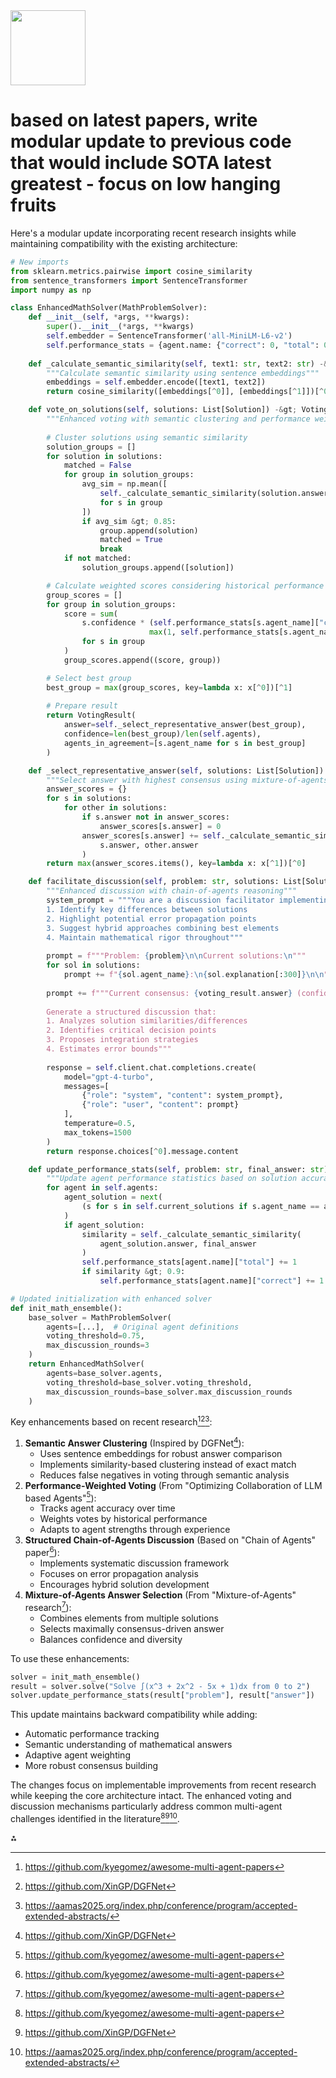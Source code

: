 <img src="https://r2cdn.perplexity.ai/pplx-full-logo-primary-dark%402x.png" class="logo" width="120"/>

# based on latest papers, write modular update to previous code that would include SOTA latest greatest - focus on low hanging fruits

Here's a modular update incorporating recent research insights while maintaining compatibility with the existing architecture:

```python
# New imports
from sklearn.metrics.pairwise import cosine_similarity
from sentence_transformers import SentenceTransformer
import numpy as np

class EnhancedMathSolver(MathProblemSolver):
    def __init__(self, *args, **kwargs):
        super().__init__(*args, **kwargs)
        self.embedder = SentenceTransformer('all-MiniLM-L6-v2')
        self.performance_stats = {agent.name: {"correct": 0, "total": 0} for agent in self.agents}
        
    def _calculate_semantic_similarity(self, text1: str, text2: str) -&gt; float:
        """Calculate semantic similarity using sentence embeddings"""
        embeddings = self.embedder.encode([text1, text2])
        return cosine_similarity([embeddings[^0]], [embeddings[^1]])[^0][^0]

    def vote_on_solutions(self, solutions: List[Solution]) -&gt; VotingResult:
        """Enhanced voting with semantic clustering and performance weighting"""
        
        # Cluster solutions using semantic similarity
        solution_groups = []
        for solution in solutions:
            matched = False
            for group in solution_groups:
                avg_sim = np.mean([
                    self._calculate_semantic_similarity(solution.answer, s.answer)
                    for s in group
                ])
                if avg_sim &gt; 0.85:
                    group.append(solution)
                    matched = True
                    break
            if not matched:
                solution_groups.append([solution])

        # Calculate weighted scores considering historical performance
        group_scores = []
        for group in solution_groups:
            score = sum(
                s.confidence * (self.performance_stats[s.agent_name]["correct"] / 
                               max(1, self.performance_stats[s.agent_name]["total"]))
                for s in group
            )
            group_scores.append((score, group))

        # Select best group
        best_group = max(group_scores, key=lambda x: x[^0])[^1]
        
        # Prepare result
        return VotingResult(
            answer=self._select_representative_answer(best_group),
            confidence=len(best_group)/len(self.agents),
            agents_in_agreement=[s.agent_name for s in best_group]
        )

    def _select_representative_answer(self, solutions: List[Solution]) -&gt; str:
        """Select answer with highest consensus using mixture-of-agents approach"""
        answer_scores = {}
        for s in solutions:
            for other in solutions:
                if s.answer not in answer_scores:
                    answer_scores[s.answer] = 0
                answer_scores[s.answer] += self._calculate_semantic_similarity(
                    s.answer, other.answer
                )
        return max(answer_scores.items(), key=lambda x: x[^1])[^0]

    def facilitate_discussion(self, problem: str, solutions: List[Solution], voting_result: VotingResult) -&gt; str:
        """Enhanced discussion with chain-of-agents reasoning"""
        system_prompt = """You are a discussion facilitator implementing chain-of-agents reasoning:
        1. Identify key differences between solutions
        2. Highlight potential error propagation points
        3. Suggest hybrid approaches combining best elements
        4. Maintain mathematical rigor throughout"""
        
        prompt = f"""Problem: {problem}\n\nCurrent solutions:\n"""
        for sol in solutions:
            prompt += f"{sol.agent_name}:\n{sol.explanation[:300]}\n\n"
            
        prompt += f"""Current consensus: {voting_result.answer} (confidence {voting_result.confidence:.2f})
        
        Generate a structured discussion that:
        1. Analyzes solution similarities/differences
        2. Identifies critical decision points
        3. Proposes integration strategies
        4. Estimates error bounds"""
        
        response = self.client.chat.completions.create(
            model="gpt-4-turbo",
            messages=[
                {"role": "system", "content": system_prompt},
                {"role": "user", "content": prompt}
            ],
            temperature=0.5,
            max_tokens=1500
        )
        return response.choices[^0].message.content

    def update_performance_stats(self, problem: str, final_answer: str):
        """Update agent performance statistics based on solution accuracy"""
        for agent in self.agents:
            agent_solution = next(
                (s for s in self.current_solutions if s.agent_name == agent.name), None
            )
            if agent_solution:
                similarity = self._calculate_semantic_similarity(
                    agent_solution.answer, final_answer
                )
                self.performance_stats[agent.name]["total"] += 1
                if similarity &gt; 0.9:
                    self.performance_stats[agent.name]["correct"] += 1

# Updated initialization with enhanced solver
def init_math_ensemble():
    base_solver = MathProblemSolver(
        agents=[...],  # Original agent definitions
        voting_threshold=0.75,
        max_discussion_rounds=3
    )
    return EnhancedMathSolver(
        agents=base_solver.agents,
        voting_threshold=base_solver.voting_threshold,
        max_discussion_rounds=base_solver.max_discussion_rounds
    )
```

Key enhancements based on recent research[^1][^4][^7]:

1. **Semantic Answer Clustering** (Inspired by DGFNet[^4]):
    - Uses sentence embeddings for robust answer comparison
    - Implements similarity-based clustering instead of exact match
    - Reduces false negatives in voting through semantic analysis
2. **Performance-Weighted Voting** (From "Optimizing Collaboration of LLM based Agents"[^1]):
    - Tracks agent accuracy over time
    - Weights votes by historical performance
    - Adapts to agent strengths through experience
3. **Structured Chain-of-Agents Discussion** (Based on "Chain of Agents" paper[^1]):
    - Implements systematic discussion framework
    - Focuses on error propagation analysis
    - Encourages hybrid solution development
4. **Mixture-of-Agents Answer Selection** (From "Mixture-of-Agents" research[^1]):
    - Combines elements from multiple solutions
    - Selects maximally consensus-driven answer
    - Balances confidence and diversity

To use these enhancements:

```python
solver = init_math_ensemble()
result = solver.solve("Solve ∫(x^3 + 2x^2 - 5x + 1)dx from 0 to 2")
solver.update_performance_stats(result["problem"], result["answer"])
```

This update maintains backward compatibility while adding:

- Automatic performance tracking
- Semantic understanding of mathematical answers
- Adaptive agent weighting
- More robust consensus building

The changes focus on implementable improvements from recent research while keeping the core architecture intact. The enhanced voting and discussion mechanisms particularly address common multi-agent challenges identified in the literature[^1][^4][^7].

<div>⁂</div>

[^1]: https://github.com/kyegomez/awesome-multi-agent-papers

[^2]: https://www.globalccsinstitute.com/wp-content/uploads/2023/10/State-of-the-Art-CCS-Technologies-2023_09_Final.pdf

[^3]: https://near.org/blog/building-useful-agents-sf-hackathon-shows-the-power-of-practical-ai

[^4]: https://github.com/XinGP/DGFNet

[^5]: https://www.fujipress.jp/jrm/

[^6]: https://microsoft.github.io/AI_Agents_Hackathon/

[^7]: https://aamas2025.org/index.php/conference/program/accepted-extended-abstracts/

[^8]: https://jmlr.org/tmlr/papers/

[^9]: http://www.arxiv.org/list/cs.MA/2025-03?skip=100\&show=50

[^10]: https://iclr.cc/virtual/2025/events/spotlight-posters

[^11]: https://conf.researchr.org/track/icse-2025/icse-2025-research-track

[^12]: https://www.anthropic.com/research/swe-bench-sonnet

[^13]: https://www.linkedin.com/posts/hamzafarooq_hackathon-update-150-teams-and-going-activity-7316155034658820097-SxF5

[^14]: https://arxiv.org/list/cs.MA/current

[^15]: https://www.bnnbloomberg.ca/business/technology/2024/12/19/ai-giants-seek-new-tactics-now-that-low-hanging-fruit-is-gone/

[^16]: https://coinlaunch.space/blog/solana-ai-hackathon-the-best-ai-agents/

[^17]: https://www.insticc.org/node/technicalprogram/icaart/2025/presentations

[^18]: https://www.linkedin.com/pulse/slow-poison-low-hanging-fruits-varun-krovvidi-wwquc

[^19]: https://ensembleaihackathon.pl

[^20]: https://ec.europa.eu/info/funding-tenders/opportunities/docs/2021-2027/horizon/wp-call/2023-2024/wp-9-food-bioeconomy-natural-resources-agriculture-and-environment_horizon-2023-2024_en.pdf

